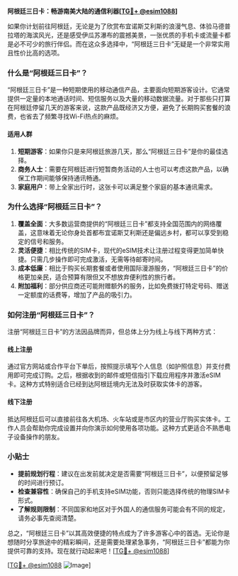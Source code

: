 **阿根廷三日卡：畅游南美大陆的通信利器[[TG💪+ @esim1088](https://t.me/s/esim1088)]**

如果你计划前往阿根廷，无论是为了欣赏布宜诺斯艾利斯的浪漫气息、体验马德普拉塔的海滨风光，还是感受伊瓜苏瀑布的震撼美景，一张优质的手机卡或流量卡都是必不可少的旅行伴侣。而在这众多选择中，“阿根廷三日卡”无疑是一个非常实用且性价比高的选项。

### 什么是“阿根廷三日卡”？

“阿根廷三日卡”是一种短期使用的移动通信产品，主要面向短期游客设计。它通常提供一定量的本地通话时间、短信服务以及大量的移动数据流量。对于那些只打算在阿根廷停留几天的游客来说，这款产品既经济又方便，避免了长期购买套餐的浪费，也省去了频繁寻找Wi-Fi热点的麻烦。

#### 适用人群
1. **短期游客**：如果你只是来阿根廷旅游几天，那么“阿根廷三日卡”是你的最佳选择。
2. **商务人士**：需要在阿根廷进行短暂商务活动的人士也可以考虑这款产品，以确保工作期间能够保持通讯畅通。
3. **家庭用户**：带上全家出行时，这张卡可以满足整个家庭的基本通讯需求。

### 为什么选择“阿根廷三日卡”？

1. **覆盖全面**：大多数运营商提供的“阿根廷三日卡”都支持全国范围内的网络覆盖，这意味着无论你身处首都布宜诺斯艾利斯还是偏远乡村，都可以享受到稳定的信号和服务。
2. **灵活便捷**：相比传统的SIM卡，现代的eSIM技术让注册过程变得更加简单快捷。只需几步操作即可完成激活，无需等待邮寄时间。
3. **成本低廉**：相比于购买长期套餐或者使用国际漫游服务，“阿根廷三日卡”的价格更加亲民，适合预算有限但又不想放弃便利性的旅行者。
4. **附加福利**：部分供应商还可能附赠额外的服务，比如免费拨打特定号码、赠送一定额度的话费等，增加了产品的吸引力。

### 如何注册“阿根廷三日卡”？

注册“阿根廷三日卡”的方法因品牌而异，但总体上分为线上与线下两种方式：

#### 线上注册
通过官方网站或合作平台下单后，按照提示填写个人信息（如护照信息）并支付费用即可完成订购。之后，根据收到的邮件或短信指引下载应用程序并激活eSIM卡。这种方式特别适合已经到达阿根廷境内无法及时获取实体卡的游客。

#### 线下注册
抵达阿根廷后可以直接前往各大机场、火车站或是市区内的营业厅购买实体卡。工作人员会帮助你完成设置并向你演示如何使用各项功能。这种方式更适合不熟悉电子设备操作的朋友。

### 小贴士

- **提前规划行程**：建议在出发前就决定是否需要“阿根廷三日卡”，以便预留足够的时间进行预订。
- **检查兼容性**：确保自己的手机支持eSIM功能，否则只能选择传统的物理SIM卡形式。
- **了解规则限制**：不同国家和地区对于外国人的通信服务可能会有不同的规定，请务必事先查阅清楚。

总之，“阿根廷三日卡”以其高效便捷的特点成为了许多游客心中的首选。无论你是想随时分享旅途中的精彩瞬间，还是需要处理紧急事务，“阿根廷三日卡”都能为你提供可靠的支持。现在就行动起来吧！[[TG💪+ @esim1088](https://t.me/s/esim1088)]

[[TG💪+ @esim1088](https://t.me/s/esim1088) ![Image](https://i.postimg.cc/4NQfJmqS/Snipaste-2025-05-13-00-14-12.png)]